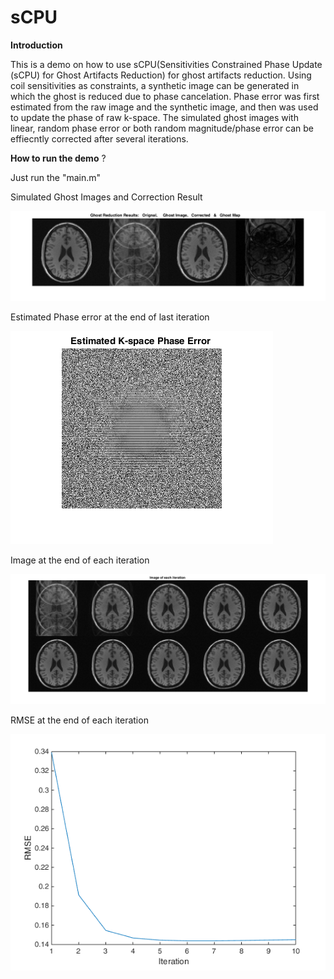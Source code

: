 # sCPU
**Introduction**

This is a demo on how to use sCPU(Sensitivities Constrained Phase Update (sCPU) for Ghost Artifacts Reduction) for ghost artifacts reduction.
Using coil sensitivities as constraints, a synthetic image can be generated in which the ghost is reduced due to phase cancelation. Phase error was first estimated from the raw image and the synthetic image, 
and then was used to update the phase of raw k-space. The simulated ghost images with linear, random phase error or both random magnitude/phase error can be effiecntly corrected after several iterations.


**How to run the demo** ?

Just run the "main.m"



Simulated Ghost Images and Correction Result

![Simulation Results](./CorrectionResults.png "Simulation Results")

Estimated Phase error at the end of last iteration

![Simulation Results](./PhaseErr.png "Estimated Phase error at the end of last iteration ")

Image at the end of each iteration

![Simulation Results](./Iterations.png "Image at the end of each iteration ")

RMSE at the end of each iteration

![Simulation Results](./RMSE.png "RMSE at the end of each iteration ")
